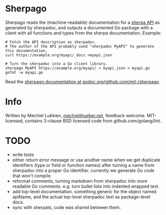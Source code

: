 # Sherpago

Sherpago reads the (machine-readable) documentation for a [sherpa API](https://www.ueber.net/who/mjl/sherpa/) as generated by sherpadoc, and outputs a documented Go package with a client with all functions and types from the sherpa documentation.  Example:

	# Fetch the API description as sherpadoc.
	# The author of the API probably used "sherpadoc MyAPI" to generate this documentation.
	curl https://example.org/myapi/_docs >myapi.json

	# Turn the sherpadoc into a Go client library.
	sherpago MyAPI https://example.org/myapi/ < myapi.json > myapi.go
	gofmt -w myapi.go

Read the [sherpago documentation at godoc.org/github.com/mjl-/sherpago](https://godoc.org/github.com/mjl-/sherpago).

# Info

Written by Mechiel Lukkien, mechiel@ueber.net, feedback welcome.
MIT-licensed, contains 3-clause BSD licensed code from github.com/golang/lint.

# TODO

- write tests
- either return error message or use another name when we get duplicate identifiers (type or field or function names) after turning a name from sherpadoc into a proper Go identifier. currently we generate Go code that won't compile.
- reformat comments, turning markdown from sherpadoc into more readable Go comments. e.g. turn bullet lists into indented wrapped text.
- add top-level documentation. something generic for the object named apiName, and the actual top-level sherpadoc text as package-level docs.
- sync with sherpats, code was shared between them.
